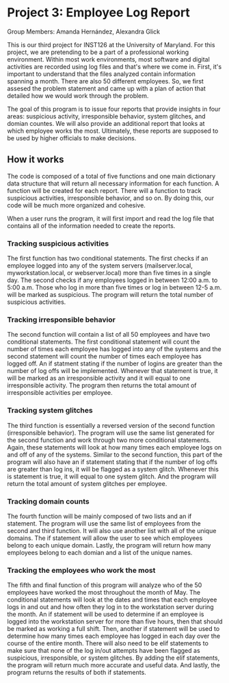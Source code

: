 # Project 3: Employee Log Report
Group Members: Amanda Hernández, Alexandra Glick

This is our third project for INST126 at the University of Maryland. For this project, we are pretending to be a part of a
professional working environment. Within most work environments, most software and digital activities are recorded using log files and that's where we come in. 
First, it's important to understand that the files analyzed contain information spanning a month. There are also 50 different employees. So, we first assesed the problem statement and came up with a plan of action that detailed how we would work through the problem. 

The goal of this program is to issue four reports that provide insights in four areas: suspicious activity, irresponsible behavior, system glitches, and domian countes. We will also provide an additional report that looks at which employee works the most. Ultimately, these reports are supposed to be used by higher officials to make decisions. 

## How it works

The code is composed of a total of five functions and one main dictionary data structure that will return all necessary information for each function. A function will be created for each report. There will a function to track suspicious activities, irresponsible behavior, and so on. By doing this, our code will be much more organized and cohesive. 

When a user runs the program, it will first import and read the log file that contains all of the information needed to create the reports. 

### Tracking suspicious activities

The first function has two conditional statements. The first checks if an employee logged into any of the system servers (mailserver.local, myworkstation.local, or webserver.local) more than five times in a single day. The second checks if any employees logged in between 12:00 a.m. to 5:00 a.m. Those who log in more than five times or log in between 12-5 a.m. will be marked as suspicious. The program will return the total number of suspicious activities. 

### Tracking irresponsible behavior 

The second function will contain a list of all 50 employees and have two conditional statements. The first conditional statement will count the number of times each employee has logged into any of the systems and the second statement will count the number of times each employee has logged off. An if statment stating if the number of logins are greater than the number of log offs will be implemented. Whenever that statement is true, it will be marked as an irresponsible activity and it will equal to one irresponsible activity. The program then returns the total amount of irresponsible activities per employee. 

### Tracking system glitches

The third function is essentially a reversed version of the second function (irresponsible behavior). The program will use the same list generated for the second function and work through two more conditional statements. Again, these statements will look at how many times each employee logs on and off of any of the systems. Similar to the second function, this part of the program will also have an if statement stating that if the number of log offs are greater than log ins, it will be flagged as a system glitch. Whenever this is statement is true, it will equal to one system glitch. And the program will return the total amount of system glitches per employee.

### Tracking domain counts

The fourth function will be mainly composed of two lists and an if statement. The program will use the same list of employees from the second and third function. It will also use another list with all of the unique domains. The if statement will allow the user to see which employees belong to each unique domain. Lastly, the program will return how many employees belong to each domian and a list of the unique names.

### Tracking the employees who work the most

The fifth and final function of this program will analyze who of the 50 employees have worked the most throughout the month of May. The conditional statements will look at the dates and times that each employee logs in and out and how often they log in to the workstation server during the month. An if statement will be used to determine if an employee is logged into the workstation server for more than five hours, then that should be marked as working a full shift. Then, another if statement will be used to determine how many times each employee has logged in each day over the course of the entire month. There will also need to be elif statements to make sure that none of the log in/out attempts have been flagged as suspicious, irresponsible, or system glitches. By adding the elif statements, the program will return much more accurate and useful data. And lastly, the program returns the results of both if statements. 
